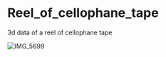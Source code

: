 # Reel_of_cellophane_tape
3d data of a reel of cellophane tape

![IMG_5699](https://github.com/maki-makirou/Reel_of_cellophane_tape/assets/139616990/8cd71241-6e0b-4424-9b35-b53eb00565d2)

